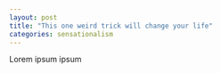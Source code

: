 ```yaml
---
layout: post
title: "This one weird trick will change your life"
categories: sensationalism
---
```


Lorem ipsum ipsum
